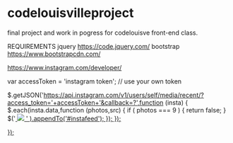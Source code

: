 # codelouisvilleproject
final project and work in pogress for codelouisve front-end class. 


REQUIREMENTS
jquery
https://code.jquery.com/
bootstrap
https://www.bootstrapcdn.com/

https://www.instagram.com/developer/

 var accessToken = 'instagram token'; // use your own token
  
  $.getJSON('https://api.instagram.com/v1/users/self/media/recent/?access_token='+accessToken+'&callback=?',function (insta) {
    $.each(insta.data,function (photos,src) {
      if ( photos === 9 ) { return false; }
      $('<a class="post" href="#"> <img src=" '
        + this.images.standard_resolution.url + 
        '" /> '
        ).appendTo('#instafeed');
    }); 
  });

});



